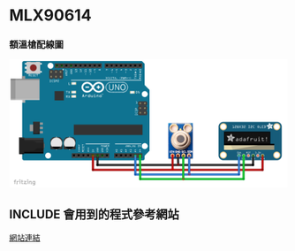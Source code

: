 # MLX90614
### 額溫槍配線圖

![](https://github.com/NTUE-Arduino-Lab/MLX90614/blob/master/image.png)


## INCLUDE 會用到的程式參考網站

[網站連結](https://create.arduino.cc/projecthub/SurtrTech/contactless-temperature-sensor-mlx90614-1e7bc7)
